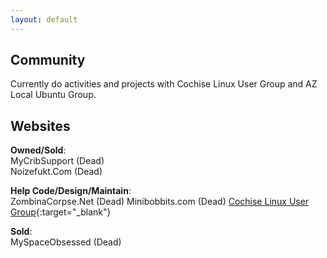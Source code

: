 ```yaml
---
layout: default
---
```


## Community

Currently do activities and projects with Cochise Linux User Group and AZ Local Ubuntu Group.

## Websites

**Owned/Sold**:  
MyCribSupport (Dead)  
Noizefukt.Com (Dead)  

**Help Code/Design/Maintain**:  
ZombinaCorpse.Net (Dead) 
Minibobbits.com (Dead) 
[Cochise Linux User Group](http://cochiselinuxusergroup.org){:target="_blank"}  

**Sold**:  
MySpaceObsessed (Dead)  
